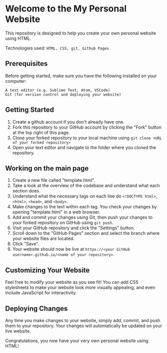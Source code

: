 # Welcome to the My Personal Website

This repository is designed to help you create your own personal website using HTML.

Technologies used: `HTML, CSS, git, Github Pages`

## Prerequisites

Before getting started, make sure you have the following installed on your computer:

    A text editor (e.g. Sublime Text, Atom, VSCode)
    Git (for version control and deploying your website)
   
   
## Getting Started
1. Create a github account if you don't already have one.
2. Fork this repository to your GitHub account by clicking the "Fork" button at the top right of this page.
3. Clone your forked repository to your local machine using `git clone <URL of your forked repository>`
4. Open your text editor and navigate to the folder where you cloned the repository.

## Working on the main page
1. Create a new file called "template.html".
2. Take a look at the overview of the codebase and understand what each section does.
3. Understand what the necessary tags on each line do `<!DOCTYPE html>`, `<html>`, `<head>`, and `<body>`.
4. Make changes to the text within each tag. You check your changes by opening "template.html" in a web browser.
5. Add and commit your changes using Git, then push your changes to your forked repository on GitHub using `git push`.
6. Visit your GitHub repository and click the "Settings" button.
7. Scroll down to the "GitHub Pages" section and select the branch where your website files are located.
8. Click "Save".
9. Your website should now be live at `https://<your GitHub username>.github.io/<name of your repository>`.

## Customizing Your Website

Feel free to modify your website as you see fit! You can add CSS stylesheets to make your website look more visually appealing, and even include JavaScript for interactivity.

## Deploying Changes

Any time you make changes to your website, simply add, commit, and push them to your repository. Your changes will automatically be updated on your live website.

Congratulations, you now have your very own personal website using HTML!
